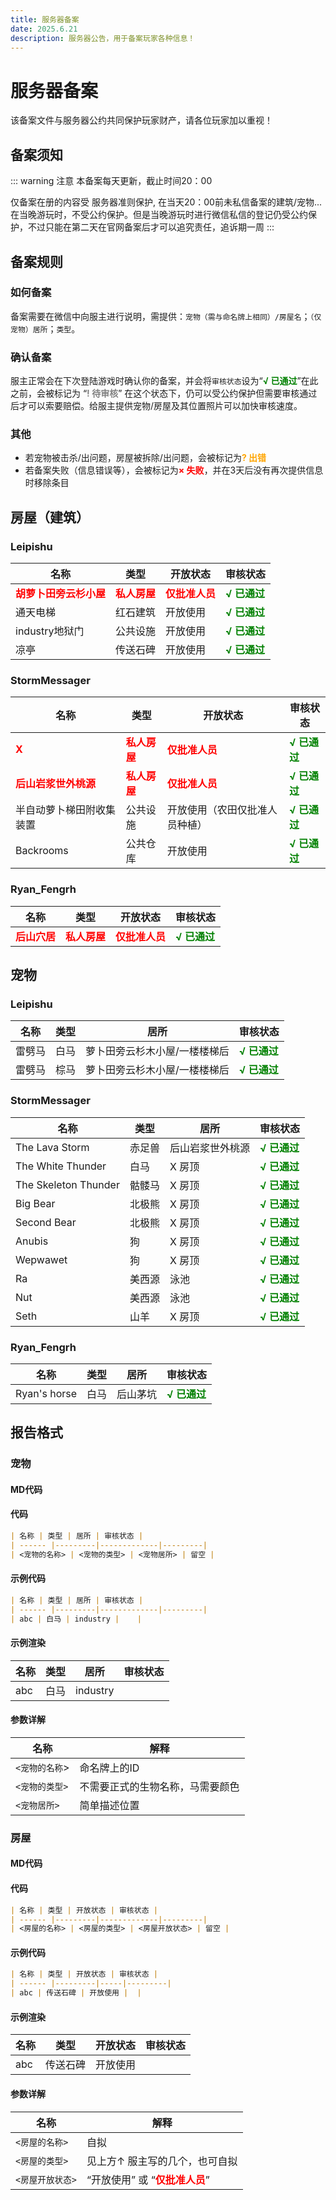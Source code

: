 ```yaml
---
title: 服务器备案
date: 2025.6.21
description: 服务器公告，用于备案玩家各种信息！
---
```

# 服务器备案
该备案文件与服务器公约共同保护玩家财产，请各位玩家加以重视！

## 备案须知
::: warning 注意
本备案每天更新，截止时间20：00

仅备案在册的内容受 服务器准则保护, 在当天20：00前未私信备案的建筑/宠物...  在当晚游玩时，不受公约保护。但是当晚游玩时进行微信私信的登记仍受公约保护，不过只能在第二天在官网备案后才可以追究责任，追诉期一周
:::

## 备案规则

### 如何备案
备案需要在微信中向服主进行说明，需提供：`宠物（需与命名牌上相同）/房屋名`；`（仅宠物）居所`；`类型`。

### 确认备案

服主正常会在下次登陆游戏时确认你的备案，并会将`审核状态`设为“<font color=green>**√ 已通过**</font>”在此之前，会被标记为 “<font color=grey>**! 待审核**</font>” 在这个状态下，仍可以受公约保护但需要审核通过后才可以索要赔偿。给服主提供宠物/房屋及其位置照片可以加快审核速度。

### 其他

- 若宠物被击杀/出问题，房屋被拆除/出问题，会被标记为<font color=orange>**? 出错**</font>
- 若备案失败（信息错误等），会被标记为<font color=red>**× 失败**</font>，并在3天后没有再次提供信息时移除条目

## 房屋（建筑）

### Leipishu


| 名称               | 类型     | 开放状态   | 审核状态 |
|--------------------|----------|------------|----------|
| <font color=red>**胡萝卜田旁云杉小屋**</font> | <font color=red>**私人房屋**</font> | <font color=red>**仅批准人员**</font> |<font color=green>**√ 已通过**</font>|
| 通天电梯           | 红石建筑 | 开放使用   |<font color=green>**√ 已通过**</font>|
| industry地狱门     | 公共设施 | 开放使用   |<font color=green>**√ 已通过**</font>|
| 凉亭    | 传送石碑 | 开放使用 |  <font color=green>**√ 已通过**</font>|

### StormMessager

| 名称               | 类型     | 开放状态   | 审核状态 |
|--------------------|----------|------------|----------|
| <font color=red>**X**</font>                         | <font color=red>**私人房屋**</font>   | <font color=red>**仅批准人员**</font>                     |<font color=green>**√ 已通过**</font>|
| <font color=red>**后山岩浆世外桃源**</font>          | <font color=red>**私人房屋**</font>   | <font color=red>**仅批准人员**</font>                     |<font color=green>**√ 已通过**</font>|
| 半自动萝卜梯田附收集装置   | 公共设施   | 开放使用（农田仅批准人员种植） |<font color=green>**√ 已通过**</font>|
| Backrooms                  | 公共仓库   | 开放使用                       |<font color=green>**√ 已通过**</font>|

### Ryan_Fengrh

| 名称               | 类型     | 开放状态   | 审核状态 |
|--------------------|----------|------------|----------|
| <font color=red>**后山穴居**</font>                         | <font color=red>**私人房屋**</font>   | <font color=red>**仅批准人员**</font>                     |<font color=green>**√ 已通过**</font>|


## 宠物

### Leipishu

| 名称 |	类型	| 居所 | 审核状态 |
|--------------------|----------|------------|----------|
| 雷劈马	| 白马	| 萝卜田旁云杉木小屋/一楼楼梯后|<font color=green>**√ 已通过**</font>|
| 雷劈马	| 棕马	| 萝卜田旁云杉木小屋/一楼楼梯后|<font color=green>**√ 已通过**</font>|


### StormMessager

| 名称 |	类型	| 居所 | 审核状态 |
|--------------------|----------|------------| ----------|
| The Lava Storm	| 赤足兽	| 后山岩浆世外桃源 |<font color=green>**√ 已通过**</font>|
| The White Thunder	| 白马	| X 房顶 | <font color=green>**√ 已通过**</font>|
| The Skeleton Thunder	| 骷髅马	| X 房顶 | <font color=green>**√ 已通过**</font> |
| Big Bear | 北极熊 | X 房顶 | <font color=green>**√ 已通过**</font> |
| Second Bear | 北极熊 | X 房顶 | <font color=green>**√ 已通过**</font> |
| Anubis | 狗 | X 房顶 | <font color=green>**√ 已通过**</font> |
| Wepwawet | 狗 | X 房顶| <font color=green>**√ 已通过**</font> |
| Ra | 美西源 | 泳池 | <font color=green>**√ 已通过**</font> |
| Nut | 美西源 | 泳池 | <font color=green>**√ 已通过**</font> | 
| Seth | 山羊 | X 房顶 | <font color=green>**√ 已通过**</font> |

### Ryan_Fengrh

| 名称 |	类型	| 居所 | 审核状态 |
|--------------------|----------|------------| ----------|
| Ryan's horse	| 白马	| 后山茅坑 |<font color=green>**√ 已通过**</font> |

## 报告格式

### 宠物

#### MD代码

#### 代码

```markdown
| 名称 | 类型 | 居所 | 审核状态 |
| ------ |---------|-------------|---------|
| <宠物的名称> | <宠物的类型> | <宠物居所> | 留空 |
```

#### 示例代码

```markdown
| 名称 | 类型 | 居所 | 审核状态 |
| ------ |---------|-------------|---------|
| abc | 白马 | industry |    |
```

#### 示例渲染

| 名称 | 类型 | 居所 | 审核状态 |
| ------ |---------|-------------|---------|
| abc | 白马 | industry |    |


#### 参数详解
| 名称 | 解释 |
|------|------|
|`<宠物的名称`>| 命名牌上的ID
|`<宠物的类型>`| 不需要正式的生物名称，马需要颜色
|`<宠物居所>`| 简单描述位置


### 房屋

#### MD代码

#### 代码

```markdown
| 名称 | 类型 | 开放状态 | 审核状态 |
| ------ |---------|-------------|---------|
| <房屋的名称> | <房屋的类型> | <房屋开放状态> | 留空 |
```
#### 示例代码

```markdown
| 名称 | 类型 | 开放状态 | 审核状态 |
| ------ |---------|-----|---------|
| abc | 传送石碑 | 开放使用 |  |
```
#### 示例渲染

| 名称 | 类型 | 开放状态 | 审核状态 |
| ------ |---------|-----|---------|
| abc | 传送石碑 | 开放使用 |  |

#### 参数详解
| 名称 | 解释 |
|------|------|
|`<房屋的名称>`| 自拟
|`<房屋的类型>`| 见上方↑ 服主写的几个，也可自拟
|`<房屋开放状态>`| “开放使用” 或 “<font color=red>**仅批准人员**</font>”